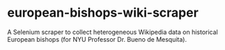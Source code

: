 # european-bishops-wiki-scraper
A Selenium scraper to collect heterogeneous Wikipedia data on historical European bishops (for NYU Professor Dr. Bueno de Mesquita).
